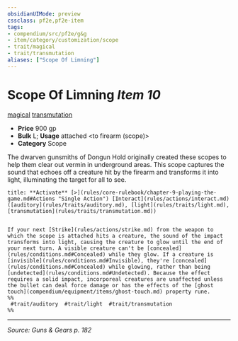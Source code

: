 ```yaml
---
obsidianUIMode: preview
cssclass: pf2e,pf2e-item
tags:
- compendium/src/pf2e/g&g
- item/category/customization/scope
- trait/magical
- trait/transmutation
aliases: ["Scope Of Limning"]
---
```

# Scope Of Limning *Item 10*  
[magical](magical.md "Magical Item Trait")  [transmutation](transmutation.md "Transmutation School Trait")  

- **Price** 900 gp
- **Bulk** L; **Usage** attached <to firearm (scope)>
- **Category** Scope

The dwarven gunsmiths of Dongun Hold originally created these scopes to help them clear out vermin in underground areas. This scope captures the sound that echoes off a creature hit by the firearm and transforms it into light, illuminating the target for all to see.

```ad-embed-ability
title: **Activate** [>](rules/core-rulebook/chapter-9-playing-the-game.md#Actions "Single Action") [Interact](rules/actions/interact.md) ([auditory](rules/traits/auditory.md), [light](rules/traits/light.md), [transmutation](rules/traits/transmutation.md))


If your next [Strike](rules/actions/strike.md) from the weapon to which the scope is attached hits a creature, the sound of the impact transforms into light, causing the creature to glow until the end of your next turn. A visible creature can't be [concealed](rules/conditions.md#Concealed) while they glow. If a creature is [invisible](rules/conditions.md#Invisible), they're [concealed](rules/conditions.md#Concealed) while glowing, rather than being [undetected](rules/conditions.md#Undetected). Because the effect requires a solid impact, incorporeal creatures are unaffected unless the bullet can deal force damage or has the effects of the [ghost touch](compendium/equipment/items/ghost-touch.md) property rune.  
%%
 #trait/auditory  #trait/light  #trait/transmutation 
%%
```


---
*Source: Guns & Gears p. 182*